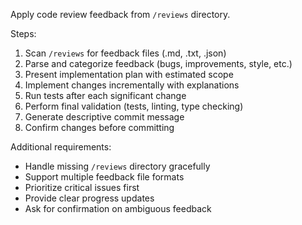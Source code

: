 Apply code review feedback from `/reviews` directory.

Steps:
1. Scan `/reviews` for feedback files (.md, .txt, .json)
2. Parse and categorize feedback (bugs, improvements, style, etc.)
3. Present implementation plan with estimated scope
4. Implement changes incrementally with explanations
5. Run tests after each significant change
6. Perform final validation (tests, linting, type checking)
7. Generate descriptive commit message
8. Confirm changes before committing

Additional requirements:
- Handle missing `/reviews` directory gracefully
- Support multiple feedback file formats
- Prioritize critical issues first
- Provide clear progress updates
- Ask for confirmation on ambiguous feedback
